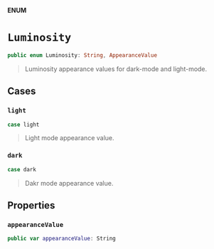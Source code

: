 **ENUM**

# `Luminosity`

```swift
public enum Luminosity: String, AppearanceValue
```

> Luminosity appearance values for dark-mode and light-mode.

## Cases
### `light`

```swift
case light
```

> Light mode appearance value.

### `dark`

```swift
case dark
```

> Dakr mode appearance value.

## Properties
### `appearanceValue`

```swift
public var appearanceValue: String
```
